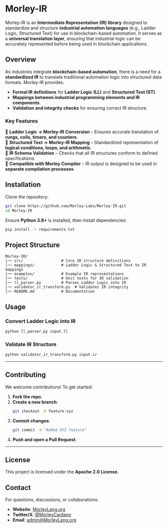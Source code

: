# Morley-IR

Morley-IR is an **Intermediate Representation (IR) library** designed to standardize and structure **industrial automation languages** (e.g., Ladder Logic, Structured Text) for use in blockchain-based automation. It serves as a **universal translation layer**, ensuring that industrial logic can be accurately represented before being used in blockchain applications.

## Overview
As industries integrate **blockchain-based automation**, there is a need for a **standardized IR** to translate traditional automation logic into structured data formats. Morley-IR provides:

- **Formal IR definitions** for **Ladder Logic (LL)** and **Structured Text (ST)**.
- **Mappings between industrial programming elements and IR components**.
- **Validation and integrity checks** for ensuring correct IR structure.

### **Key Features**
🔹 **Ladder Logic → Morley-IR Conversion** – Ensures accurate translation of **rungs, coils, timers, and counters**.  
🔹 **Structured Text → Morley-IR Mapping** – Standardized representation of **logical conditions, loops, and arithmetic**.  
🔹 **IR Schema Validation** – Checks that all IR structures conform to defined specifications.  
🔹 **Compatible with Morley Compiler** – IR output is designed to be used in **separate compilation processes**.  

## Installation
Clone the repository:
```sh
git clone https://github.com/Morley-Labs/Morley-IR.git
cd Morley-IR
```

Ensure **Python 3.8+** is installed, then install dependencies:
```sh
pip install -r requirements.txt
```

## Project Structure
```
Morley-IR/
│── src/                 # Core IR structure definitions
│── mappings/            # Ladder Logic & Structured Text to IR mappings
│── examples/            # Example IR representations
│── tests/               # Unit tests for IR validation
│── ll_parser.py         # Parses Ladder Logic into IR
│── validator_ir_transform.py  # Validates IR integrity
│── README.md            # Documentation
```

## Usage
### **Convert Ladder Logic into IR**
```sh
python ll_parser.py input.ll
```

### **Validate IR Structure**
```sh
python validator_ir_transform.py input.ir
```

---

## Contributing
We welcome contributions! To get started:
1. **Fork the repo**.
2. **Create a new branch**:  
   ```sh
   git checkout -b feature-xyz
   ```
3. **Commit changes**:
   ```sh
   git commit -m "Added XYZ feature"
   ```
4. **Push and open a Pull Request**.

---

## License
This project is licensed under the **Apache 2.0 License**.

## Contact
For questions, discussions, or collaborations:
- **Website**: [MorleyLang.org](https://MorleyLang.org)
- **Twitter/X**: [@MorleyCardano](https://x.com/MorleyCardano)
- **Email**: admin@MorleyLang.org
